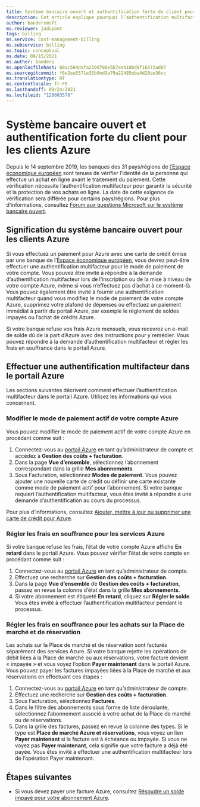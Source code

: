 ```yaml
---
title: Système bancaire ouvert et authentification forte du client pour les clients Azure
description: Cet article explique pourquoi l’authentification multifacteur est requise pour certains achats Azure et comment effectuer l’authentification.
author: bandersmsft
ms.reviewer: judupont
tags: billing
ms.service: cost-management-billing
ms.subservice: billing
ms.topic: conceptual
ms.date: 09/15/2021
ms.author: banders
ms.openlocfilehash: 08ac504dafa230d788e5b7eab10bd8f16572ad07
ms.sourcegitcommit: f6e2ea5571e35b9ed3a79a22485eba4d20ae36cc
ms.translationtype: HT
ms.contentlocale: fr-FR
ms.lasthandoff: 09/24/2021
ms.locfileid: "128603578"
---
```

# <a name="open-banking-psd2-and-strong-customer-authentication-sca-for-azure-customers"></a>Système bancaire ouvert et authentification forte du client pour les clients Azure

Depuis le 14 septembre 2019, les banques des 31 pays/régions de [l’Espace économique européen](https://en.wikipedia.org/wiki/European_Economic_Area) sont tenues de vérifier l’identité de la personne qui effectue un achat en ligne avant le traitement du paiement. Cette vérification nécessite l’authentification multifacteur pour garantir la sécurité et la protection de vos achats en ligne. La date de cette exigence de vérification sera différée pour certains pays/régions. Pour plus d’informations, consultez [Forum aux questions Microsoft sur le système bancaire ouvert](https://support.microsoft.com/en-us/help/4517854?preview).

## <a name="what-psd2-means-for-azure-customers"></a>Signification du système bancaire ouvert pour les clients Azure

Si vous effectuez un paiement pour Azure avec une carte de crédit émise par une banque de l’[Espace économique européen](https://en.wikipedia.org/wiki/European_Economic_Area), vous devrez peut-être effectuer une authentification multifacteur pour le mode de paiement de votre compte. Vous pouvez être invité à répondre à la demande d’authentification multifacteur lors de l’inscription ou de la mise à niveau de votre compte Azure, même si vous n’effectuez pas d’achat à ce moment-là. Vous pouvez également être invité à fournir une authentification multifacteur quand vous modifiez le mode de paiement de votre compte Azure, supprimez votre plafond de dépenses ou effectuez un paiement immédiat à partir du portail Azure, par exemple le règlement de soldes impayés ou l’achat de crédits Azure.

Si votre banque refuse vos frais Azure mensuels, vous recevrez un e-mail de solde dû de la part d’Azure avec des instructions pour y remédier. Vous pouvez répondre à la demande d’authentification multifacteur et régler les frais en souffrance dans le portail Azure.

## <a name="complete-multi-factor-authentication-in-the-azure-portal"></a>Effectuer une authentification multifacteur dans le portail Azure

Les sections suivantes décrivent comment effectuer l’authentification multifacteur dans le portail Azure. Utilisez les informations qui vous concernent.

### <a name="change-the-active-payment-method-of-your-azure-account"></a>Modifier le mode de paiement actif de votre compte Azure

Vous pouvez modifier le mode de paiement actif de votre compte Azure en procédant comme suit :

1. Connectez-vous au [portail Azure](https://portal.azure.com) en tant qu’administrateur de compte et accédez à **Gestion des coûts + facturation**.
2. Dans la page **Vue d’ensemble**, sélectionnez l’abonnement correspondant dans la grille **Mes abonnements**.
3. Sous Facturation, sélectionnez **Modes de paiement**. Vous pouvez ajouter une nouvelle carte de crédit ou définir une carte existante comme mode de paiement actif pour l’abonnement. Si votre banque requiert l’authentification multifacteur, vous êtes invité à répondre à une demande d’authentification au cours du processus.

Pour plus d’informations, consultez [Ajouter, mettre à jour ou supprimer une carte de crédit pour Azure](change-credit-card.md).

### <a name="settle-outstanding-charges-for-azure-services"></a>Régler les frais en souffrance pour les services Azure

Si votre banque refuse les frais, l’état de votre compte Azure affiche **En retard** dans le portail Azure. Vous pouvez vérifier l’état de votre compte en procédant comme suit :

1. Connectez-vous au [portail Azure](https://portal.azure.com/) en tant qu’administrateur de compte.
2. Effectuez une recherche sur **Gestion des coûts + facturation**.
3. Dans la page **Vue d’ensemble** de **Gestion des coûts + facturation**, passez en revue la colonne d’état dans la grille **Mes abonnements**.
4. Si votre abonnement est étiqueté **En retard**, cliquez sur **Régler le solde**. Vous êtes invité à effectuer l’authentification multifacteur pendant le processus.

### <a name="settle-outstanding-charges-for-marketplace-and-reservation-purchases"></a>Régler les frais en souffrance pour les achats sur la Place de marché et de réservation

Les achats sur la Place de marché et de réservation sont facturés séparément des services Azure. Si votre banque rejette les opérations de débit liées à la Place de marché ou aux réservations, votre facture devient « impayée » et vous voyez l’option **Payer maintenant** dans le portail Azure. Vous pouvez payer les factures impayées liées à la Place de marché et aux réservations en effectuant ces étapes :

1. Connectez-vous au [portail Azure](https://portal.azure.com/) en tant qu’administrateur de compte.
2. Effectuez une recherche sur **Gestion des coûts + facturation**.
3. Sous Facturation, sélectionnez **Factures**.
5. Dans le filtre des abonnements sous forme de liste déroulante, sélectionnez l’abonnement associé à votre achat de la Place de marché ou de réservations.
6. Dans la grille des factures, passez en revue la colonne des types. Si le type est **Place de marché Azure et réservations**, vous voyez un lien **Payer maintenant** si la facture est à échéance ou impayée. Si vous ne voyez pas **Payer maintenant**, cela signifie que votre facture a déjà été payée. Vous êtes invité à effectuer une authentification multifacteur lors de l’opération Payer maintenant.

## <a name="next-steps"></a>Étapes suivantes
- Si vous devez payer une facture Azure, consultez [Résoudre un solde impayé pour votre abonnement Azure](resolve-past-due-balance.md).

